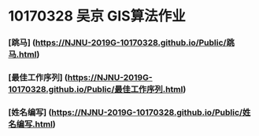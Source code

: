 10170328 吴京 GIS算法作业
================
### [跳马] (https://NJNU-2019G-10170328.github.io/Public/跳马.html)
### [最佳工作序列] (https://NJNU-2019G-10170328.github.io/Public/最佳工作序列.html)
### [姓名编写] (https://NJNU-2019G-10170328.github.io/Public/姓名编写.html)
